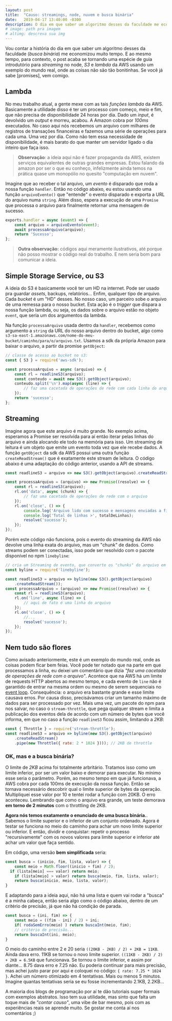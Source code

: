 ```yaml
---
layout: post
title:  "Causo: streamings, node, nuvem e busca binária"
date:   2019-04-17 13:40:00 -0300
description: O dia em que saber um algoritmo desses da faculdade me economizou muito tempo. Além disso, um pequeno guia introdutório para S3 e lambda da AWS usando um exemplo do mundo real, onde as coisas não são tão bonitinhas.
# image: path pra imagem
# altimg: descreva sua img
---
```


Vou contar a história do dia em que saber um algoritmo desses da faculdade (*busca binária*) me economizou muito tempo. E ao mesmo tempo, para contexto, o post acaba se tornando uma espécie de guia introdutório para *streaming* no node, *S3* e *lambda* da AWS usando um exemplo do mundo real, onde as coisas não são tão bonitinhas. Se você já sabe [promises], vem comigo.

## Lambda

No meu trabalho atual, a gente mexe com as tais *funções lambda* da AWS. Basicamente a utilidade disso é ter um processo com começo, meio e fim, que não precisa de disponibilidade 24 horas por dia. Dado um *input*, é devolvido um *output* e morreu, acabou. A Amazon cobra por *100ms* executados. No caso aqui nós recebemos um arquivo com milhares de registros de transações financeiras e fazemos uma série de operações para cada uma. Uma vez por dia. Como não tem essa necessidade de disponibilidade, é mais barato do que manter um servidor ligado o dia inteiro que faça isso.

> **Observação**: a ideia aqui não é fazer propaganda da AWS, existem serviços equivalentes de outras grandes empresas. Estou falando da amazon por ser o que eu conheço, infelizmente ainda temos na prática quase um monopólio no quesito "computação em nuvem".

Imagine que ao receber o tal arquivo, um *evento* é disparado que roda a nossa função `handler`. Então no código abaixo, eu estou usando uma função `arquivoEvento()` que "entende" o evento disparado e exporta a URL do arquivo numa `string`. Além disso, espera a execução de uma `Promise` que processa o arquivo para finalmente retornar uma mensagem de sucesso.

~~~ javascript
exports.handler = async (event) => {
    const arquivo = arquivoEvento(event);
    await processaArquivo(arquivo);
    return 'Sucesso';
};
~~~
> **Outra observação:** códigos aqui meramente ilustrativos, até porque não posso mostrar o código real do trabalho. E nem seria bom para comunicar a ideia.

## Simple Storage Service, ou S3

A ideia do S3 é basicamente você ter um HD na internet. Pode ser usado pra guardar *assets*, backups, relatórios... Enfim, qualquer tipo de arquivo. Cada *bucket* é um "HD" desses. No nosso caso, um parceiro sobe o arquivo de uma remessa para o nosso bucket. Esta ação é o *trigger* que dispara a nossa função lambda, ou seja, os dados sobre o arquivo estão no objeto `event`, que seria um dos argumentos da lambda.

Na função `processaArquivo` usada dentro da `handler`, recebemos como argumento a `string` da URL do nosso arquivo dentro do bucket, algo como `s3-sa-east-1.amazonaws.com/nome-do-meu-bucket/caminho/para/o/arquivo.txt`. Usamos a sdk da própria Amazon para baixar o arquivo, a partir da promise `getObject`:

~~~ javascript
// classe de acesso ao bucket no s3:
const { S3 } = require('aws-sdk');

const processaArquivo = async (arquivo) => {
    const rl = readlineS3(arquivo);
    const conteudo = await new S3().getObject(arquivo);
    conteudo.split('\n').map(async (line) => {
        // faz uma cacetada de operações de rede com cada linha do arquivo
    });
    return 'sucesso';
};
~~~

## Streaming

Imagine agora que este arquivo é muito grande. No exemplo acima, esperamos a Promise ser resolvida para aí então iterar pelas linhas do arquivo e ainda alocando ele todo na memória para isso. Um streaming de leitura é um objeto que emite um evento toda vez que ele recebe dados. A função `getObject` da sdk da AWS possui uma outra função `createReadStream()` que é exatamente este stream de leitura. O código abaixo é uma adaptação do código anterior, usando a API de streams.

~~~ javascript
const readlineS3 = arquivo => new S3().getObject(arquivo).createReadStream();

const processaArquivo = (arquivo) => new Promise((resolve) => {
    const rl = readlineS3(arquivo);
    rl.on('data', async (chunk) => {
        // faz uma cacetada de operações de rede com o arquivo
    });
    rl.on('close', () => {
        console.log('Arquivo lido com sucesso e mensagens enviadas a filas');
        console.log('Total de linhas >', totalDeLinhas);
        resolve('sucesso');
    });
});
~~~
Porém este código não funciona, pois o evento do streaming da AWS não devolve uma linha exata do arquivo, mas um "chunk" de dados. Como streams podem ser conectadas, isso pode ser resolvido com o pacote disponível no npm `linebyline`:
~~~ javascript
// cria um Streaming de evento, que converte os "chunks" do arquivo em linhas no evento 'line'
const byline = require('linebyline');

const readlineS3 = arquivo => byline(new S3().getObject(arquivo)
    .createReadStream());
const processaArquivo = (arquivo) => new Promise((resolve) => {
    const rl = readlineS3(arquivo);
    rl.on('line', async (line) => {
        // aqui de fato é uma linha do arquivo
    });
    rl.on('close', () => {
        //...
        resolve('sucesso');
    });
});
~~~

## Nem tudo são flores

Como avisado anteriormente, este é um exemplo do mundo real, onde as coisas podem ficar bem feias. Você pode ter notado que na parte em que processamos a linha, eu deixei um comentário que dizia *"faz uma cacetada de operações de rede com o arquivo"*. Acontece que na AWS há um limite de requests HTTP abertos ao mesmo tempo, e cada evento de `line` não é garantido de entrar na mesma ordem ou mesmo de serem sequenciais no [event loop](https://medium.com/@bohou/understanding-nodejs-event-loop-without-a-computer-science-degree-e1c9250d583f). Consequência: o arquivo era bastante grande e esse limite causava erros. Por causa disso, precisávamos criar um tamanho máximo de dados para ser processado por vez.
Mais uma vez, um pacote do npm para nos salvar, no caso o `stream-throttle`, que pega qualquer stream e limita a publicação dos eventos dela de acordo com um número de bytes que você informa, em que no caso a função `readlineS3` ficou assim, limitando a *2KB*:

~~~ javascript
const { Throttle } = require('stream-throttle');
const readlineS3 = arquivo => byline(new S3().getObject(arquivo)
    .createReadStream()
    .pipe(new Throttle({ rate: 2 * 1024 }))); // 2KB de throttle
~~~

### OK, mas e a busca binária?

O limite de *2KB* acima foi totalmente arbritário. Tratamos isso como um limite inferior, por ser um valor baixo e demorar para executar. No mínimo esse seria o parâmetro. Porém, ao mesmo tempo em que já funcionava, a AWS cobra por cada 100ms de execução da nossa função. Então se tornava necessário descobrir qual o limite superior de bytes da operação. Multipliquei esse valor por 10 e tentei rodar a função com 20KB. O erro aconteceu. Lembrando que como o arquivo era grande, um teste demorava **em torno de 2 minutos** com o throttling de 2KB.

**Agora nós temos exatamente o enunciado de uma busca binária.**. Sabemos o limite superior e o inferior de um conjunto ordenado. Agora é testar se funciona no meio do caminho para achar um novo limite superior ou inferior. E então, dividir e conquistar: repetir o processo "recursivamente" com os novos valores para limite superior e inferior até achar um valor que faça sentido.

Em código, uma versão **bem simplificada** seria:
~~~ javascript
const busca = (inicio, fim, lista, valor) => {
    const meio = Math.floor((inicio + fim) / 2);
  if (lista[meio] === valor) return meio;
    if (lista[meio] > valor) return busca(meio, fim, lista, valor);
    return busca(inicio, meio, lista, valor);
}
~~~
E adaptando para a ideia aqui, não há uma lista e quem vai rodar a "busca" é a minha cabeça, então seria algo como o código abaixo, dentro de um critério de precisão, já que não há condição de parada.
~~~ javascript
const busca = (ini, fim) => {
    const meio = ((fim - ini) / 2) + ini;
    if( rodaSemErro(meio) ) return buscaInt(meio, fim);
    // critério de precisão...
    return buscaInt(ini, meio);
}
~~~~

O meio do caminho entre 2 e 20 seria `((20KB - 2KB) / 2) + 2KB = 11KB`. Ainda dava erro. 11KB se tornou o novo limite superior. `((11KB - 2KB) / 2) + 2KB = 6.5KB` que funcionava. Se tornou o limite inferior, e assim por diante... 8.75 dava erro e 7.25 não. Eu poderia continuar para mais precisão, mas achei justo parar por aqui e coloquei no código: `{ rate: 7.25 * 1024 }`. Achei um número otimizado em 4 tentativas. Mais ou menos 5 minutos. Imagine quantas tentativas seria se eu fosse incrementando 2.1KB, 2.2KB...

A maioria dos blogs de programação por aí te dão tutoriais super formais com exemplos abstratos. Isso tem sua utilidade, mas sinto que falta um toque mais de *"contar causo"*, uma vibe de bar mesmo, pois com as experiências reais se aprende muito. Se gostar me conta aí nos comentários ;) 
